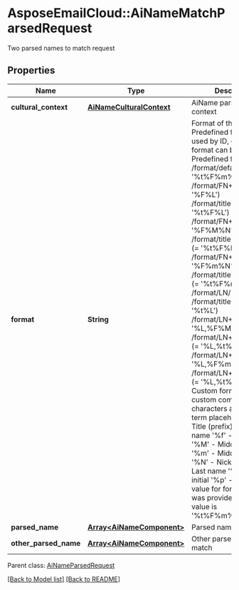 # AsposeEmailCloud::AiNameMatchParsedRequest

Two parsed names to match request             

## Properties
Name | Type | Description | Notes
---- | ---- | ----------- | -----
**cultural_context** |[**AiNameCulturalContext**](AiNameCulturalContext.md) | AiName parser cultural context              | [optional] 
**format** |**String** | Format of the name. Predefined format can be used by ID, or custom format can be specified. Predefined formats:      /format/default/ (= '%t%F%m%N%L%p')     /format/FN+LN/ (= '%F%L')     /format/title+FN+LN/ (= '%t%F%L')     /format/FN+MN+LN/ (= '%F%M%N%L')     /format/title+FN+MN+LN/ (= '%t%F%M%N%L')     /format/FN+MI+LN/ (= '%F%m%N%L')     /format/title+FN+MI+LN/ (= '%t%F%m%N%L')     /format/LN/ (= '%L')     /format/title+LN/ (= '%t%L')     /format/LN+FN+MN/ (= '%L,%F%M%N')     /format/LN+title+FN+MN/ (= '%L,%t%F%M%N')     /format/LN+FN+MI/ (= '%L,%F%m%N')     /format/LN+title+FN+MI/ (= '%L,%t%F%m%N')  Custom format string - custom combination of characters and the next term placeholders:      '%t' - Title (prefix)     '%F' - First name     '%f' - First initial     '%M' - Middle name(s)     '%m' - Middle initial(s)     '%N' - Nickname     '%L' - Last name     '%l' - Last initial     '%p' - Postfix  If no value for format option was provided, its default value is '%t%F%m%N%L%p'              | [optional] 
**parsed_name** |[**Array&lt;AiNameComponent&gt;**](AiNameComponent.md) | Parsed name              | 
**other_parsed_name** |[**Array&lt;AiNameComponent&gt;**](AiNameComponent.md) | Other parsed name to match              | 

Parent class: [AiNameParsedRequest](AiNameParsedRequest.md)


[[Back to Model list]](Models.md) [[Back to README]](README.md)

